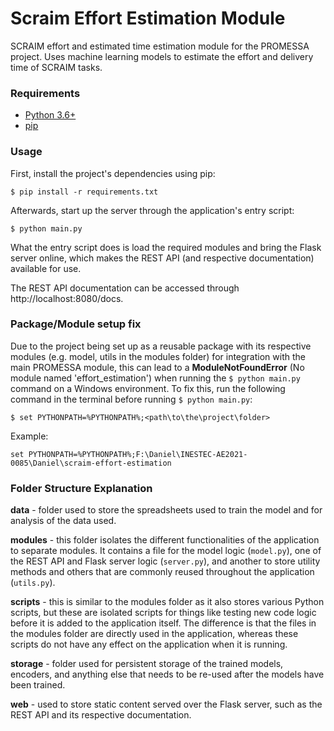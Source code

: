 # Scraim Effort Estimation Module

SCRAIM effort and estimated time estimation module for the PROMESSA project. Uses machine learning models to estimate the effort and delivery time of SCRAIM tasks.

### Requirements

* [Python 3.6+](https://www.python.org/)
* [pip](https://pypi.org/project/pip/)

### Usage

First, install the project's dependencies using pip:

```
$ pip install -r requirements.txt
```

Afterwards, start up the server through the application's entry script:

```
$ python main.py
```

What the entry script does is load the required modules and bring the Flask server online, which makes the REST API (and respective documentation) available for use.

The REST API documentation can be accessed through http://localhost:8080/docs.

### Package/Module setup fix

Due to the project being set up as a reusable package with its respective modules (e.g. model, utils in the modules folder) for integration with the main PROMESSA module, this can lead to a **ModuleNotFoundError** (No module named 'effort_estimation') when running the ```$ python main.py``` command on a Windows environment. To fix this, run the following command in the terminal before running ```$ python main.py```:

```
$ set PYTHONPATH=%PYTHONPATH%;<path\to\the\project\folder>
```

Example:

```
set PYTHONPATH=%PYTHONPATH%;F:\Daniel\INESTEC-AE2021-0085\Daniel\scraim-effort-estimation
```

### Folder Structure Explanation

**data** - folder used to store the spreadsheets used to train the model and for analysis of the data used.

**modules** - this folder isolates the different functionalities of the application to separate modules. It contains a file for the model logic (`model.py`), one of the REST API and Flask server logic (`server.py`), and another to store utility methods and others that are commonly reused throughout the application (`utils.py`).

**scripts** - this is similar to the modules folder as it also stores various Python scripts, but these are isolated scripts for things like testing new code logic before it is added to the application itself. The difference is that the files in the modules folder are directly used in the application, whereas these scripts do not have any effect on the application when it is running.

**storage** - folder used for persistent storage of the trained models, encoders, and anything else that needs to be re-used after the models have been trained.

**web** - used to store static content served over the Flask server, such as the REST API and its respective documentation.